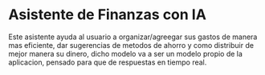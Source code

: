 # Asistente de Finanzas con IA

Este asistente ayuda al usuario a organizar/agreegar sus gastos de manera mas eficiente, dar sugerencias de metodos de ahorro y como distribuir de mejor manera su dinero, dicho modelo va a ser un modelo propio de la aplicacion, pensado para que de respuestas en tiempo real.
